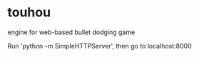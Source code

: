 # touhou
engine for web-based bullet dodging game

Run 'python -m SimpleHTTPServer', then go to localhost:8000
